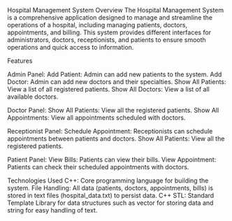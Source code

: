 Hospital Management System
Overview
The Hospital Management System is a comprehensive application designed to manage and streamline the operations of a hospital, including managing patients, doctors, appointments, and billing. This system provides different interfaces for administrators, doctors, receptionists, and patients to ensure smooth operations and quick access to information.

Features

Admin Panel:
Add Patient: Admin can add new patients to the system.
Add Doctor: Admin can add new doctors and their specialties.
Show All Patients: View a list of all registered patients.
Show All Doctors: View a list of all available doctors.

Doctor Panel:
Show All Patients: View all the registered patients.
Show All Appointments: View all appointments scheduled with doctors.

Receptionist Panel:
Schedule Appointment: Receptionists can schedule appointments between patients and doctors.
Show All Patients: View all the registered patients.

Patient Panel:
View Bills: Patients can view their bills.
View Appointment: Patients can check their scheduled appointments with doctors.

Technologies Used
C++: Core programming language for building the system.
File Handling: All data (patients, doctors, appointments, bills) is stored in text files (hospital_data.txt) to persist data.
C++ STL: Standard Template Library for data structures such as vector for storing data and string for easy handling of text.

